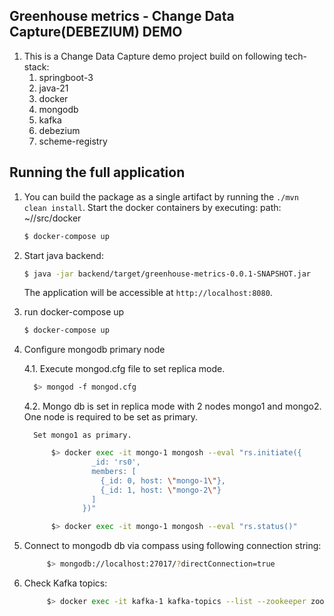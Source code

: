 Greenhouse metrics - Change Data Capture(DEBEZIUM) DEMO 
-----
1. This is a Change Data Capture demo project build on following tech-stack:
   1. springboot-3
   2. java-21
   3. docker
   4. mongodb
   5. kafka
   6. debezium
   7. scheme-registry
 
## Running the full application

1. You can build the package as a single artifact by running the `./mvn clean install`.
 Start the docker containers by executing:
    path: ~/<project-root>/src/docker
    ```bash
    $ docker-compose up
    ```

2. Start java backend:
    ```bash
    $ java -jar backend/target/greenhouse-metrics-0.0.1-SNAPSHOT.jar
    ```
   The application will be accessible at `http://localhost:8080`.

3. run docker-compose up
   ```bash
   $ docker-compose up
   ```
4. Configure mongodb primary node
 
   4.1. Execute mongod.cfg file to set replica mode.
   ```bash
     $> mongod -f mongod.cfg
   ```
   4.2. Mongo db is set in replica mode with 2 nodes mongo1 and mongo2.
        One node is required to be set as primary.
      
         Set mongo1 as primary.
   ```bash
         $> docker exec -it mongo-1 mongosh --eval "rs.initiate({
                  _id: 'rs0',
                  members: [
                    {_id: 0, host: \"mongo-1\"},
                    {_id: 1, host: \"mongo-2\"}
                  ]
                })"

         $> docker exec -it mongo-1 mongosh --eval "rs.status()"
   ```           

5. Connect to mongodb db via compass using following connection string:
   ```bash
        $> mongodb://localhost:27017/?directConnection=true
   ```
6. Check Kafka topics:  
   ```bash
        $> docker exec -it kafka-1 kafka-topics --list --zookeeper zookeeper:2181
   ```
   

